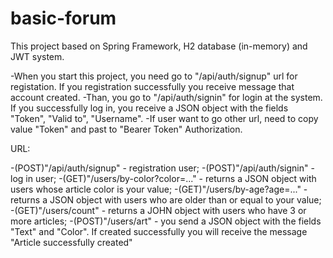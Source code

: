 # basic-forum
This project based on Spring Framework, H2 database (in-memory) and JWT system.

-When you start this project, you need go to "/api/auth/signup" url for registation. If you registration successfully you receive message that account created.
-Than, you go to "/api/auth/signin" for login at the system. If you successfully log in, you receive a JSON object with the fields "Token", "Valid to", "Username".
-If user want to go other url, need to copy value "Token" and past to "Bearer Token" Authorization.

URL:

-(POST)"/api/auth/signup" - registration user;
-(POST)"/api/auth/signin" - log in user;
-(GET)"/users/by-color?color=..." - returns a JSON object with users whose article color is your value;
-(GET)"/users/by-age?age=..." - returns a JSON object with users who are older than or equal to your value;
-(GET)"/users/count" - returns a JOHN object with users who have 3 or more articles;
-(POST)"/users/art" - you send a JSON object with the fields "Text" and "Color". If created successfully you will receive the message "Article successfully created"
